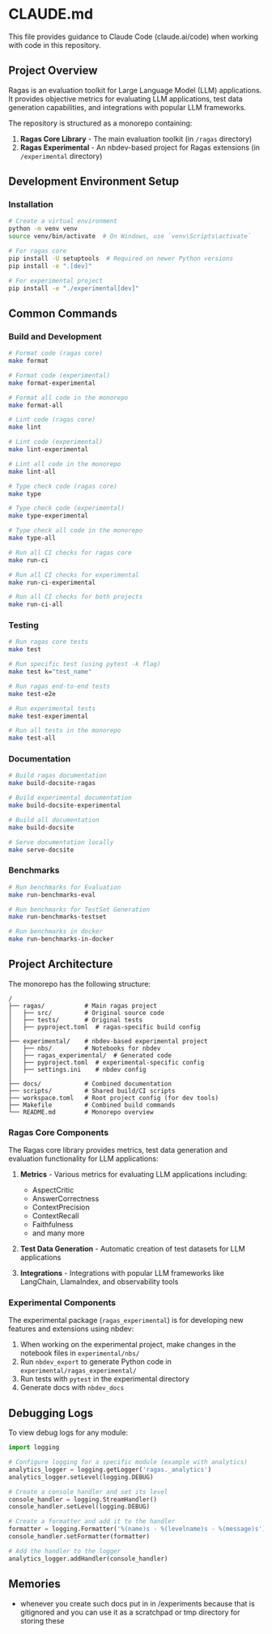 # CLAUDE.md

This file provides guidance to Claude Code (claude.ai/code) when working with code in this repository.

## Project Overview

Ragas is an evaluation toolkit for Large Language Model (LLM) applications. It provides objective metrics for evaluating LLM applications, test data generation capabilities, and integrations with popular LLM frameworks.

The repository is structured as a monorepo containing:
1. **Ragas Core Library** - The main evaluation toolkit (in `/ragas` directory)
2. **Ragas Experimental** - An nbdev-based project for Ragas extensions (in `/experimental` directory)

## Development Environment Setup

### Installation

```bash
# Create a virtual environment
python -m venv venv
source venv/bin/activate  # On Windows, use `venv\Scripts\activate`

# For ragas core
pip install -U setuptools  # Required on newer Python versions
pip install -e ".[dev]"

# For experimental project
pip install -e "./experimental[dev]"
```

## Common Commands

### Build and Development

```bash
# Format code (ragas core)
make format

# Format code (experimental)
make format-experimental 

# Format all code in the monorepo
make format-all

# Lint code (ragas core)
make lint

# Lint code (experimental)
make lint-experimental

# Lint all code in the monorepo
make lint-all

# Type check code (ragas core)
make type

# Type check code (experimental)
make type-experimental

# Type check all code in the monorepo
make type-all

# Run all CI checks for ragas core
make run-ci

# Run all CI checks for experimental
make run-ci-experimental

# Run all CI checks for both projects
make run-ci-all
```

### Testing

```bash
# Run ragas core tests
make test

# Run specific test (using pytest -k flag)
make test k="test_name"

# Run ragas end-to-end tests
make test-e2e

# Run experimental tests
make test-experimental

# Run all tests in the monorepo
make test-all
```

### Documentation

```bash
# Build ragas documentation
make build-docsite-ragas

# Build experimental documentation
make build-docsite-experimental

# Build all documentation
make build-docsite

# Serve documentation locally
make serve-docsite
```

### Benchmarks

```bash
# Run benchmarks for Evaluation
make run-benchmarks-eval

# Run benchmarks for TestSet Generation
make run-benchmarks-testset

# Run benchmarks in docker
make run-benchmarks-in-docker
```

## Project Architecture

The monorepo has the following structure:

```
/
├── ragas/           # Main ragas project
│   ├── src/         # Original source code
│   ├── tests/       # Original tests
│   ├── pyproject.toml  # ragas-specific build config
│
├── experimental/    # nbdev-based experimental project
│   ├── nbs/         # Notebooks for nbdev  
│   ├── ragas_experimental/  # Generated code
│   ├── pyproject.toml  # experimental-specific config
│   ├── settings.ini    # nbdev config
│
├── docs/            # Combined documentation
├── scripts/         # Shared build/CI scripts
├── workspace.toml   # Root project config (for dev tools)
├── Makefile         # Combined build commands
└── README.md        # Monorepo overview
```

### Ragas Core Components

The Ragas core library provides metrics, test data generation and evaluation functionality for LLM applications:

1. **Metrics** - Various metrics for evaluating LLM applications including:
   - AspectCritic
   - AnswerCorrectness
   - ContextPrecision
   - ContextRecall
   - Faithfulness
   - and many more

2. **Test Data Generation** - Automatic creation of test datasets for LLM applications

3. **Integrations** - Integrations with popular LLM frameworks like LangChain, LlamaIndex, and observability tools

### Experimental Components

The experimental package (`ragas_experimental`) is for developing new features and extensions using nbdev:

1. When working on the experimental project, make changes in the notebook files in `experimental/nbs/`
2. Run `nbdev_export` to generate Python code in `experimental/ragas_experimental/`
3. Run tests with `pytest` in the experimental directory
4. Generate docs with `nbdev_docs`

## Debugging Logs

To view debug logs for any module:

```python
import logging

# Configure logging for a specific module (example with analytics)
analytics_logger = logging.getLogger('ragas._analytics')
analytics_logger.setLevel(logging.DEBUG)

# Create a console handler and set its level
console_handler = logging.StreamHandler()
console_handler.setLevel(logging.DEBUG)

# Create a formatter and add it to the handler
formatter = logging.Formatter('%(name)s - %(levelname)s - %(message)s')
console_handler.setFormatter(formatter)

# Add the handler to the logger
analytics_logger.addHandler(console_handler)
```

## Memories

- whenever you create such docs put in in /experiments because that is gitignored and you can use it as a scratchpad or tmp directory for storing these